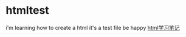 # htmltest
i'm learning how to create a html
it's a test file
be happy
[html学习笔记](https://github.com/Lesliezj09/Leslie/blob/main/htmllearn.html)
